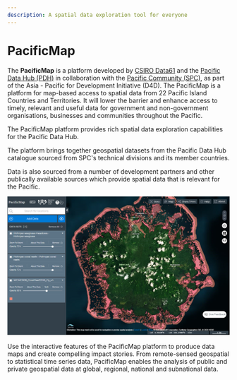 ```yaml
---
description: A spatial data exploration tool for everyone
---
```


# PacificMap

 The **PacificMap** is a platform developed by [CSIRO Data61](https://data61.csiro.au) and the [Pacific Data Hub \(PDH\)](https://pacificdata.org) in collaboration with the [Pacific Community \(SPC\)](https://spc.int), as part of the Asia - Pacific for Development Initiative \(D4D\). The PacificMap is a platform for map-based access to spatial data from 22 Pacific Island Countries and Territories. It will lower the barrier and enhance access to timely, relevant and useful data for government and non-government organisations, businesses and communities throughout the Pacific.

The PacificMap platform provides rich spatial data exploration capabilities for the Pacific Data Hub.

The platform brings together geospatial datasets from the Pacific Data Hub catalogue sourced from SPC's technical divisions and its member countries.

Data is also sourced from a number of development partners and other publically available sources which provide spatial data that is relevant for the Pacific.

![](../../.gitbook/assets/image%20%282%29.png)

Use the interactive features of the PacificMap platform to produce data maps and create compelling impact stories. From remote-sensed geospatial to statistical time series data, PacificMap enables the analysis of public and private geospatial data at global, regional, national and subnational data.

 

